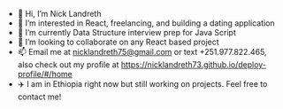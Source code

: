 - 👋 Hi, I’m Nick Landreth
- 👀 I’m interested in React, freelancing, and building a dating application
- 🌱 I’m currently Data Structure interview prep for Java Script
- 💞️ I’m looking to collaborate on any React based project 
- 📫 Email me at nicklandreth75@gmail.com or text +251.977.822.465, also check out my profile at https://nicklandreth73.github.io/deploy-profile/#/home
- :airplane: I am in Ethiopia right now but still working on projects. Feel free to contact me!


<!---
nicklandreth73/nicklandreth73 is a ✨ special ✨ repository because its `README.md` (this file) appears on your GitHub profile.
You can click the Preview link to take a look at your changes.
--->
